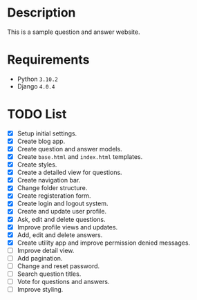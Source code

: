 # Description

This is a sample question and answer website.

# Requirements

- Python `3.10.2`
- Django `4.0.4`

# TODO List

- [x] Setup initial settings.
- [x] Create blog app.
- [x] Create question and answer models.
- [x] Create `base.html` and `index.html` templates.
- [x] Create styles.
- [X] Create a detailed view for questions.
- [x] Create navigation bar.
- [x] Change folder structure.
- [x] Create registeration form.
- [x] Create login and logout system.
- [x] Create and update user profile.
- [x] Ask, edit and delete questions.
- [x] Improve profile views and updates.
- [x] Add, edit and delete answers.
- [x] Create utility app and improve permission denied messages.
- [ ] Improve detail view.
- [ ] Add pagination.
- [ ] Change and reset password.
- [ ] Search question titles.
- [ ] Vote for questions and answers.
- [ ] Improve styling.